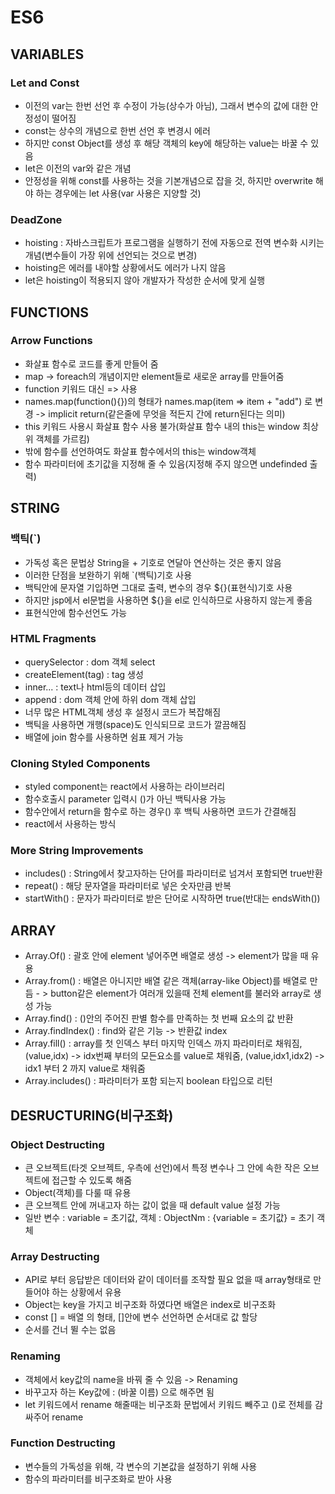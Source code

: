 # ES6

## VARIABLES
### Let and Const
- 이전의 var는 한번 선언 후 수정이 가능(상수가 아님), 그래서 변수의 값에 대한 안정성이 떨어짐
- const는 상수의 개념으로 한번 선언 후 변경시 에러
- 하지만 const Object를 생성 후 해당 객체의 key에 해당하는 value는 바꿀 수 있음
- let은 이전의 var와 같은 개념
- 안정성을 위해 const를 사용하는 것을 기본개념으로 잡을 것, 하지만 overwrite 해야 하는 경우에는 let 사용(var 사용은 지양할 것)

### DeadZone
- hoisting : 자바스크립트가 프로그램을 실행하기 전에 자동으로 전역 변수화 시키는 개념(변수들이 가장 위에 선언되는 것으로 변경)
- hoisting은 에러를 내야할 상황에서도 에러가 나지 않음
- let은 hoisting이 적용되지 않아 개발자가 작성한 순서에 맞게 실행

## FUNCTIONS
### Arrow Functions
- 화살표 함수로 코드를 좋게 만들어 줌
- map -> foreach의 개념이지만 element들로 새로운 array를 만들어줌
- function 키워드 대신 => 사용
- names.map(function(){})의 형태가 names.map(item => item + "add") 로 변경 -> implicit return(같은줄에 무엇을 적든지 간에 return된다는 의미)
- this 키워드 사용시 화살표 함수 사용 불가(화살표 함수 내의 this는 window 최상위 객체를 가르킴)
- 밖에 함수를 선언하여도 화살표 함수에서의 this는 window객체
- 함수 파라미터에 초기값을 지정해 줄 수 있음(지정해 주지 않으면 undefinded 출력)

## STRING
### 백틱(`)
- 가독성 혹은 문법상 String을 + 기호로 연달아 연산하는 것은 좋지 않음
- 이러한 단점을 보완하기 위해 `(백틱)기호 사용
- 백틱안에 문자열 기입하면 그대로 출력, 변수의 경우 ${}(표현식)기호 사용 
- 하지만 jsp에서 el문법을 사용하면 ${}을 el로 인식하므로 사용하지 않는게 좋음
- 표현식안에 함수선언도 가능

### HTML Fragments
- querySelector : dom 객체 select 
- createElement(tag) : tag 생성
- inner... : text나 html등의 데이터 삽입
- append : dom 객체 안에 하위 dom 객체 삽입
- 너무 많은 HTML객체 생성 후 설정시 코드가 복잡해짐
- 백틱을 사용하면 개행(space)도 인식되므로 코드가 깔끔해짐
- 배열에 join 함수를 사용하면 쉼표 제거 가능

### Cloning Styled Components
- styled component는 react에서 사용하는 라이브러리
- 함수호출시 parameter 입력시 ()가 아닌 백틱사용 가능
- 함수안에서 return을 함수로 하는 경우() 후 백틱 사용하면 코드가 간결해짐
- react에서 사용하는 방식

### More String Improvements
- includes() : String에서 찾고자하는 단어를 파라미터로 넘겨서 포함되면 true반환
- repeat() : 해당 문자열을 파라미터로 넣은 숫자만큼 반복
- startWith() : 문자가 파라미터로 받은 단어로 시작하면 true(반대는 endsWith())

## ARRAY
-  Array.Of() : 괄호 안에 element 넣어주면 배열로 생성 -> element가 많을 때 유용
-  Array.from() : 배열은 아니지만 배열 같은 객체(array-like Object)를 배열로 만듬 - > button같은 element가 여러개 있을때 전체 element를 불러와 array로 생성 가능
- Array.find() : ()안의 주어진 판별 함수를 만족하는 첫 번째 요소의 값 반환
- Array.findIndex() : find와 같은 기능 -> 반환값 index
- Array.fill() : array를 첫 인덱스 부터 마지막 인덱스 까지 파라미터로 채워짐, (value,idx) -> idx번째 부터의 모든요소를 value로 채워줌, (value,idx1,idx2) -> idx1 부터 2 까지 value로 채워줌 
- Array.includes() : 파라미터가 포함 되는지 boolean 타입으로 리턴

## DESRUCTURING(비구조화)
### Object Destructing
- 큰 오브젝트(타겟 오브젝트, 우측에 선언)에서 특정 변수나 그 안에 속한 작은 오브젝트에 접근할 수 있도록 해줌
- Object(객체)를 다룰 때 유용
- 큰 오브젝트 안에 꺼내고자 하는 값이 없을 때 default value 설정 가능
- 일반 변수 : variable = 초기값, 객체 : ObjectNm : {variable = 초기값} = 초기 객체
### Array Destructing
- API로 부터 응답받은 데이터와 같이 데이터를 조작할 필요 없을 때 array형태로 만들어야 하는 상황에서 유용 
- Object는 key을 가지고 비구조화 하였다면 배열은 index로 비구조화
- const [] = 배열 의 형태, []안에 변수 선언하면 순서대로 값 할당
- 순서를 건너 뛸 수는 없음
### Renaming
- 객체에서 key값의 name을 바꿔 줄 수 있음 -> Renaming
- 바꾸고자 하는 Key값에 : (바꿀 이름) 으로 해주면 됨
- let 키워드에서 rename 해줄때는 비구조화 문법에서 키워드 빼주고  ()로 전체를 감싸주어 rename
### Function Destructing
- 변수들의 가독성을 위해, 각 변수의 기본값을 설정하기 위해 사용
- 함수의 파라미터를 비구조화로 받아 사용